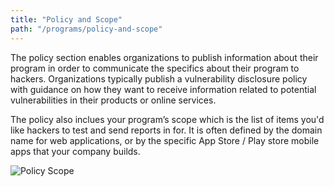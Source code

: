 ```yaml
---
title: "Policy and Scope"
path: "/programs/policy-and-scope"
---
```


The policy section enables organizations to publish information about their program in order to communicate the specifics about their program to hackers. Organizations typically publish a vulnerability disclosure policy with guidance on how they want to receive information related to potential vulnerabilities in their products or online services. 

The policy also inclues your program’s scope which is the list of items you'd like hackers to test and send reports in for. It is often defined by the domain name for web applications, or by the specific App Store / Play store mobile apps that your company builds. 

![Policy Scope](https://github.com/Hacker0x01/docs.hackerone.com/blob/master/docs/programs/images/policy-and-scope-1.png?raw=true)
